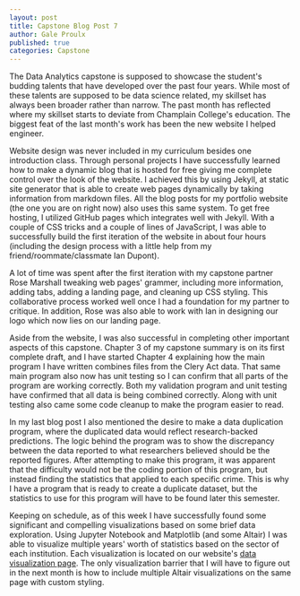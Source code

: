 ```yaml
---
layout: post
title: Capstone Blog Post 7
author: Gale Proulx
published: true
categories: Capstone
---
```


The Data Analytics capstone is supposed to showcase the student's budding talents that have developed over the past four years. While most of these talents are supposed to be data science related, my skillset has always been broader rather than narrow. The past month has reflected where my skillset starts to deviate from Champlain College's education. The biggest feat of the last month's work has been the new website I helped engineer. 

Website design was never included in my curriculum besides one introduction class. Through personal projects I have successfully learned how to make a dynamic blog that is hosted for free giving me complete control over the look of the website. I achieved this by using Jekyll, at static site generator that is able to create web pages dynamically by taking information from markdown files. All the blog posts for my portfolio website (the one you are on right now) also uses this same system. To get free hosting, I utilized GitHub pages which integrates well with Jekyll. With a couple of CSS tricks and a couple of lines of JavaScript, I was able to successfully build the first iteration of the website in about four hours (including the design process with a little help from my friend/roommate/classmate Ian Dupont).

A lot of time was spent after the first iteration with my capstone partner Rose Marshall tweaking web pages' grammer, including more information, adding tabs, adding a landing page, and cleaning up CSS styling. This collaborative process worked well once I had a foundation for my partner to critique. In addition, Rose was also able to work with Ian in designing our logo which now lies on our landing page.

Aside from the website, I was also successful in completing other important aspects of this capstone. Chapter 3 of my capstone summary is on its first complete draft, and I have started Chapter 4 explaining how the main program I have written combines files from the Clery Act data. That same main program also now has unit testing so I can confirm that all parts of the program are working correctly. Both my validation program and unit testing have confirmed that all data is being combined correctly. Along with unit testing also came some code cleanup to make the program easier to read.

In my last blog post I also mentioned the desire to make a data duplication program, where the duplicated data would reflect research-backed predictions. The logic behind the program was to show the discrepancy between the data reported to what researchers believed should be the reported figures. After attempting to make this program, it was apparent that the difficulty would not be the coding portion of this program, but instead finding the statistics that applied to each specific crime. This is why I have a program that is ready to create a duplicate dataset, but the statistics to use for this program will have to be found later this semester.

Keeping on schedule, as of this week I have successfully found some significant and compelling visualizations based on some brief data exploration. Using Jupyter Notebook and Matplotlib (and some Altair) I was able to visualize multiple years' worth of statistics based on the sector of each institution. Each visualization is located on our website's [data visualization page](https://ixanthology.com/data-visualizations). The only visualization barrier that I will have to figure out in the next month is how to include multiple Altair visualizations on the same page with custom styling.
